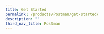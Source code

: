 ```yaml
---
title: Get Started
permalink: /products/Postman/get-started/
description: ""
third_nav_title: Postman
---
```

